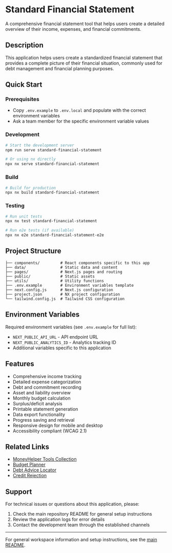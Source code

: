 # Standard Financial Statement

A comprehensive financial statement tool that helps users create a detailed overview of their income, expenses, and financial commitments.

## Description

This application helps users create a standardized financial statement that provides a complete picture of their financial situation, commonly used for debt management and financial planning purposes.

## Quick Start

### Prerequisites

- Copy `.env.example` to `.env.local` and populate with the correct environment variables
- Ask a team member for the specific environment variable values

### Development

```bash
# Start the development server
npm run serve standard-financial-statement

# Or using nx directly
npx nx serve standard-financial-statement
```

### Build

```bash
# Build for production
npx nx build standard-financial-statement
```

### Testing

```bash
# Run unit tests
npx nx test standard-financial-statement

# Run e2e tests (if available)
npx nx e2e standard-financial-statement-e2e
```

## Project Structure

```
├── components/         # React components specific to this app
├── data/               # Static data and content
├── pages/              # Next.js pages and routing
├── public/             # Static assets
├── utils/              # Utility functions
├── .env.example        # Environment variables template
├── next.config.js      # Next.js configuration
├── project.json        # NX project configuration
└── tailwind.config.js  # Tailwind CSS configuration
```

## Environment Variables

Required environment variables (see `.env.example` for full list):

- `NEXT_PUBLIC_API_URL` - API endpoint URL
- `NEXT_PUBLIC_ANALYTICS_ID` - Analytics tracking ID
- Additional variables specific to this application

## Features

- Comprehensive income tracking
- Detailed expense categorization
- Debt and commitment recording
- Asset and liability overview
- Monthly budget calculation
- Surplus/deficit analysis
- Printable statement generation
- Data export functionality
- Progress saving and retrieval
- Responsive design for mobile and desktop
- Accessibility compliant (WCAG 2.1)

## Related Links

- [MoneyHelper Tools Collection](../moneyhelper-tools/)
- [Budget Planner](../budget-planner/)
- [Debt Advice Locator](../debt-advice-locator/)
- [Credit Rejection](../credit-rejection/)

## Support

For technical issues or questions about this application, please:

1. Check the main repository README for general setup instructions
2. Review the application logs for error details
3. Contact the development team through the established channels

---

For general workspace information and setup instructions, see the [main README](../../README.md).
